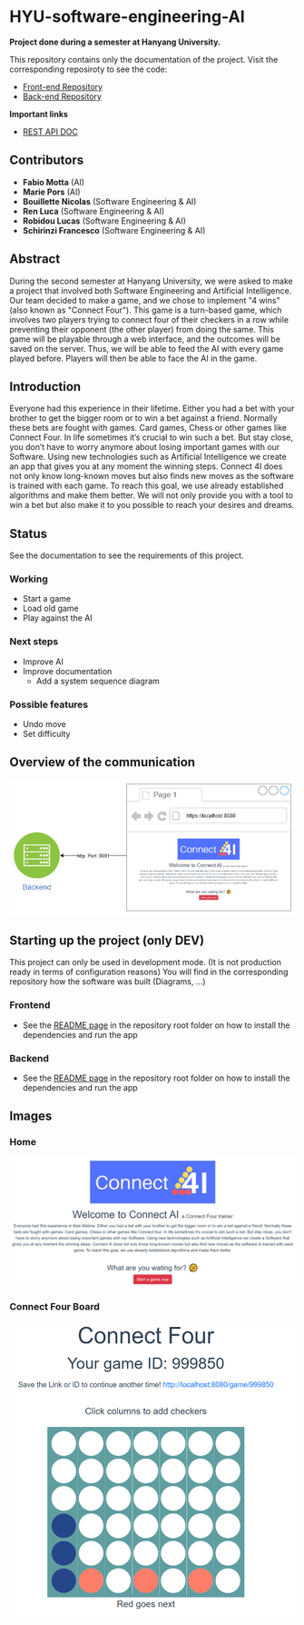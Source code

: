 # HYU-software-engineering-AI
**Project done during a semester at Hanyang University.**

This repository contains only the documentation of the project.
Visit the corresponding reposiroty to see the code:
- [Front-end Repository](https://github.com/fschirinzi/HYU-SE-Frontend)
- [Back-end Repository](https://github.com/Ribodou/HYU-SE-Backend)

**Important links**
- [REST API DOC](./REST-API.md)

## Contributors
- **Fabio Motta** (AI)
- **Marie Pors** (AI)
- **Bouillette Nicolas** (Software Engineering & AI)
- **Ren Luca** (Software Engineering & AI)
- **Robidou Lucas** (Software Engineering & AI)
- **Schirinzi Francesco** (Software Engineering & AI)

## Abstract
During the second semester at Hanyang
University, we were asked to make a project that involved both
Software Engineering and Artificial Intelligence. Our team
decided to make a game, and we chose to implement "4 wins"
(also known as "Connect Four"). This game is a turn-based
game, which involves two players trying to connect four of their
checkers in a row while preventing their opponent (the other
player) from doing the same. This game will be playable through
a web interface, and the outcomes will be saved on the server.
Thus, we will be able to feed the AI with every game played
before. Players will then be able to face the AI in the game.

## Introduction
Everyone had this experience in their lifetime. Either you
had a bet with your brother to get the bigger room or to win a
bet against a friend. Normally these bets are fought with
games. Card games, Chess or other games like Connect Four.
In life sometimes it’s crucial to win such a bet. But stay close,
you don’t have to worry anymore about losing important
games with our Software. Using new technologies such as
Artificial Intelligence we create an app that gives you at any
moment the winning steps. Connect 4I does not only know
long-known moves but also finds new moves as the software
is trained with each game. To reach this goal, we use already
established algorithms and make them better. We will not
only provide you with a tool to win a bet but also make it to
you possible to reach your desires and dreams.

## Status
See the documentation to see the requirements of this project.
### Working
- Start a game
- Load old game
- Play against the AI

### Next steps
- Improve AI
- Improve documentation
  - Add a system sequence diagram

### Possible features
- Undo move
- Set difficulty

## Overview of the communication
![Architecture Design And Implementation](./ressources/Architecture_Design_And_Implementation.png)

## Starting up the project (only DEV)
This project can only be used in development mode. (It is not production ready in terms of configuration reasons)
You will find in the corresponding repository how the software was built (Diagrams, ...)

### Frontend
- See the [README page](https://github.com/fschirinzi/HYU-SE-Frontend/blob/master/README.md#instlallation--usage) in the repository root folder on how to install the dependencies and run the app
  
### Backend
- See the [README page](https://github.com/Ribodou/HYU-SE-Backend#instlallation--usage) in the repository root folder on how to install the dependencies and run the app
  

## Images
### Home
![Home](./ressources/Home.PNG)

### Connect Four Board
![Connect Four](./ressources/Game.PNG)
